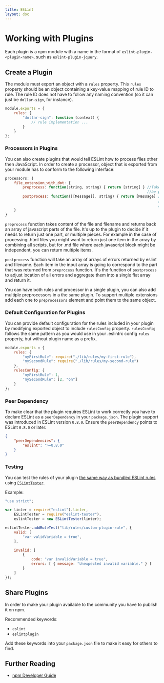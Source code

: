 ```yaml
---
title: ESLint
layout: doc
---
```

<!-- Note: No pull requests accepted for this file. See README.md in the root directory for details. -->
# Working with Plugins

Each plugin is a npm module with a name in the format of `eslint-plugin-<plugin-name>`, such as `eslint-plugin-jquery`.

## Create a Plugin

The module must export an object with a `rules` property.
This `rules` property should be an object containing a key-value mapping of rule ID to rule.
The rule ID does not have to follow any naming convention (so it can just be `dollar-sign`, for instance).

```js
module.exports = {
    rules: {
        "dollar-sign": function (context) {
            // rule implementation ...
        }
    }
};
```

### Processors in Plugins

You can also create plugins that would tell ESLint how to process files other then JavaScript. In order to create a
processor, object that is exported from your module has to conform to the following interface:

```js
processors: {
    file_extension_with_dot: {
        preprocess: function(string, string) { return [string] } //Takes text of the file and returns array of texts to
                                                                 //be processed
        postprocess: function([[Message]], string) { return [Message] //Takes array of array of error messages, one for
                                                                      //each text block and filename and returns single
                                                                      //array of processed messages
    }
}
```

`preprocess` function takes content of the file and filename and returns back an array of javascript parts of the file.
It's up to the plugin to decide if it needs to return just one part, or multiple pieces. For example in the case of
processing .html files you might want to return just one item in the array by combining all scripts, but for .md file
where each javascript block might be independent, you can return multiple items.

`postprocess` function will take an array of arrays of errors returned by eslint and filename. Each item in the input
array is going to correspond to the part that was returned from `preprocess` function. It's the function of `postprocess`
to adjust location of all errors and aggregate them into a single flat array and return it.

You can have both rules and processor in a single plugin, you can also add multiple preprocessors in a the same plugin.
To support multiple extensions add each one to `preprocessors` element and point them to the same object.

### Default Configuration for Plugins

You can provide default configuration for the rules included in your plugin by modifying
exported object to include `rulesConfig` property. `rulesConfig` follows the same pattern as
you would use in your .eslintrc config `rules` property, but without plugin name as a prefix.

```js
module.exports = {
    rules: {
        "myFirstRule": require("./lib/rules/my-first-rule"),
        "mySecondRule": require("./lib/rules/my-second-rule")
    },
    rulesConfig: {
        "myFirstRule": 1,
        "mySecondRule": [2, "on"]
    }
};
```

### Peer Dependency

To make clear that the plugin requires ESLint to work correctly you have to declare ESLint as a `peerDependency` in your `package.json`.
The plugin support was introduced in ESLint version `0.8.0`. Ensure the `peerDependency` points to ESLint `0.8.0` or later.

```json
{
    "peerDependencies": {
        "eslint": ">=0.8.0"
    }
}
```

### Testing

You can test the rules of your plugin [the same way as bundled ESLint rules](working-with-rules.html#rule-unit-tests) using [`ESLintTester`](https://github.com/eslint/eslint-tester).

Example:

```js
"use strict";

var linter = require("eslint").linter,
    ESLintTester = require("eslint-tester"),
    eslintTester = new ESLintTester(linter);

eslintTester.addRuleTest("lib/rules/custom-plugin-rule", {
    valid: [
        "var validVariable = true",
    ],

    invalid: [
        {
            code: "var invalidVariable = true",
            errors: [ { message: "Unexpected invalid variable." } ]
        }
    ]
});
```

## Share Plugins

In order to make your plugin available to the community you have to publish it on npm.

Recommended keywords:

* `eslint`
* `eslintplugin`

Add these keywords into your `package.json` file to make it easy for others to find.

## Further Reading

* [npm Developer Guide](https://www.npmjs.org/doc/misc/npm-developers.html)
